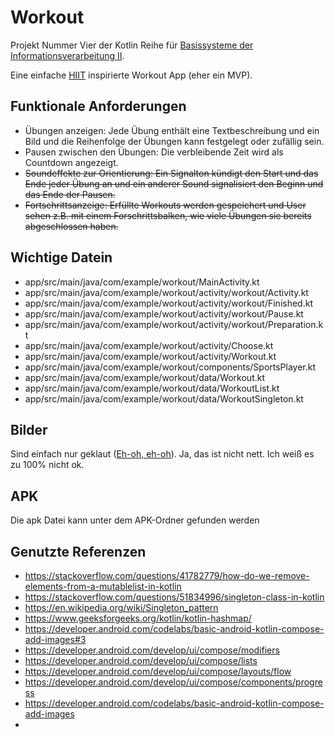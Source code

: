 # Workout

Projekt Nummer Vier der Kotlin Reihe für [Basissysteme der Informationsverarbeitung II](https://lehre.idh.uni-koeln.de/lehrveranstaltungen/sommersemester-2025/basissysteme-der-informationsverarbeitung-1/).

Eine einfache [HIIT](https://en.wikipedia.org/wiki/High-intensity_interval_training) inspirierte Workout App (eher ein MVP).

## Funktionale Anforderungen

- Übungen anzeigen: Jede Übung enthält eine Textbeschreibung und ein Bild und die Reihenfolge der Übungen kann festgelegt oder zufällig sein.
- Pausen zwischen den Übungen: Die verbleibende Zeit wird als Countdown angezeigt.
- ~~Soundeffekte zur Orientierung: Ein Signalton kündigt den Start und das Ende jeder Übung an und ein anderer Sound signalisiert den Beginn und das Ende der Pausen.~~
- ~~Fortschrittsanzeige: Erfüllte Workouts werden gespeichert und User sehen z.B. mit einem Forschrittsbalken, wie viele Übungen sie bereits abgeschlossen haben.~~

## Wichtige Datein

- app/src/main/java/com/example/workout/MainActivity.kt
- app/src/main/java/com/example/workout/activity/workout/Activity.kt
- app/src/main/java/com/example/workout/activity/workout/Finished.kt
- app/src/main/java/com/example/workout/activity/workout/Pause.kt
- app/src/main/java/com/example/workout/activity/workout/Preparation.kt
- app/src/main/java/com/example/workout/activity/Choose.kt
- app/src/main/java/com/example/workout/activity/Workout.kt
- app/src/main/java/com/example/workout/components/SportsPlayer.kt
- app/src/main/java/com/example/workout/data/Workout.kt
- app/src/main/java/com/example/workout/data/WorkoutList.kt
- app/src/main/java/com/example/workout/data/WorkoutSingleton.kt

## Bilder

Sind einfach nur geklaut ([Eh-oh, eh-oh](https://youtu.be/yMR45cZbvDw)). Ja, das ist nicht nett. Ich weiß es zu 100% nicht ok.

## APK

Die apk Datei kann unter dem APK-Ordner gefunden werden

## Genutzte Referenzen

- https://stackoverflow.com/questions/41782779/how-do-we-remove-elements-from-a-mutablelist-in-kotlin
- https://stackoverflow.com/questions/51834996/singleton-class-in-kotlin
- https://en.wikipedia.org/wiki/Singleton_pattern
- https://www.geeksforgeeks.org/kotlin/kotlin-hashmap/
- https://developer.android.com/codelabs/basic-android-kotlin-compose-add-images#3
- https://developer.android.com/develop/ui/compose/modifiers
- https://developer.android.com/develop/ui/compose/lists
- https://developer.android.com/develop/ui/compose/layouts/flow
- https://developer.android.com/develop/ui/compose/components/progress
- https://developer.android.com/codelabs/basic-android-kotlin-compose-add-images
- 